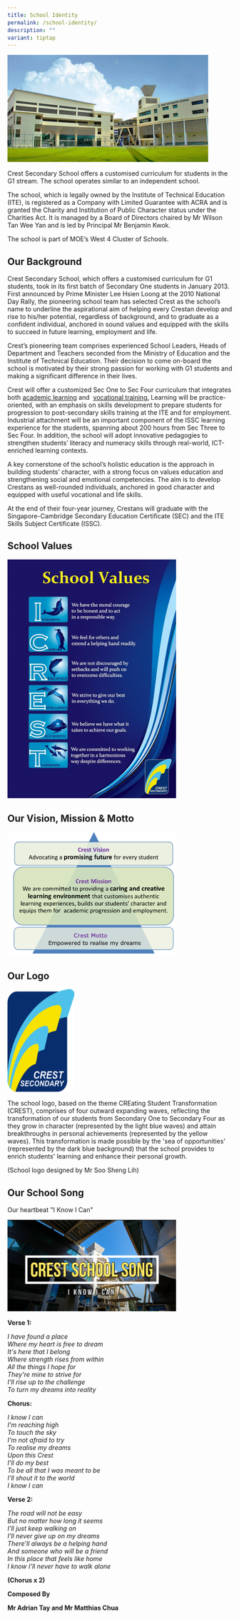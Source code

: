 ```yaml
---
title: School Identity
permalink: /school-identity/
description: ""
variant: tiptap
---
```

<div class="isomer-image-wrapper">
<img style="width:450px;height:240px;margin-right: 25px;" height="auto" width="100%" src="/images/aboutcrest.jpg">
</div>
<p>Crest Secondary School offers a customised curriculum for students in
the G1 stream. The school operates similar to an independent school.</p>
<p>The school, which is legally owned by the Institute of Technical Education
(ITE), is registered as a Company with Limited Guarantee with ACRA and
is granted the Charity and Institution of Public Character status under
the Charities Act. It is managed by a Board of Directors chaired by Mr
Wilson Tan Wee Yan and is led by Principal Mr Benjamin Kwok.</p>
<p>The school is part of MOE’s West 4 Cluster of Schools.</p>
<h2>Our Background</h2>
<p>Crest Secondary School, which offers a customised curriculum for G1 students,
took in its first batch of Secondary One students in January 2013. First
announced by Prime Minister Lee Hsien Loong at the 2010 National Day Rally,
the pioneering school team has selected Crest as the school’s name to underline
the aspirational aim of helping every Crestan develop and rise to his/her
potential, regardless of background, and to graduate as a confident individual,
anchored in sound values and equipped with the skills to succeed in future
learning, employment and life.</p>
<p>Crest’s pioneering team comprises experienced School Leaders, Heads of
Department and Teachers seconded from the Ministry of Education and the
Institute of Technical Education. Their decision to come on-board the school
is motivated by their strong passion for working with G1 students and making
a significant difference in their lives.</p>
<p>Crest will offer a customized Sec One to Sec Four curriculum that integrates
both&nbsp;<a href="https://www.crestsec.edu.sg/programmes/academic-curriculum/aesthetics/" rel="noopener noreferrer nofollow" target="_blank">academic learning</a>&nbsp;and&nbsp;
<a href="https://www.crestsec.edu.sg/discovery-modules/" rel="noopener noreferrer nofollow" target="_blank">vocational training</a><a href="/programmes/vocational-curriculum/permalink" rel="noopener noreferrer nofollow" target="_blank">.</a>&nbsp;Learning
will be practice-oriented, with an emphasis on skills development to prepare
students for progression to post-secondary skills training at the ITE and
for employment. Industrial attachment will be an important component of
the ISSC learning experience for the students, spanning about 200 hours
from Sec Three to Sec Four. In addition, the school will adopt innovative
pedagogies to strengthen students’ literacy and numeracy skills through
real-world, ICT-enriched learning contexts.</p>
<p>A key cornerstone of the school’s holistic education is the approach in
building students’ character, with a strong focus on values education and
strengthening social and emotional competencies. The aim is to develop
Crestans as well-rounded individuals, anchored in good character and equipped
with useful vocational and life skills.</p>
<p>At the end of their four-year journey, Crestans will graduate with the
Singapore-Cambridge Secondary Education Certificate (SEC) and the ITE Skills
Subject Certificate (ISSC).</p>
<h2>School Values</h2>
<div class="isomer-image-wrapper">
<img style="width:75%" height="auto" width="100%" src="/images/schvalues.jpg">
</div>
<h2>Our Vision, Mission &amp; Motto</h2>
<div class="isomer-image-wrapper">
<img style="width:75%" height="auto" width="100%" src="/images/schvision.png">
</div>
<h2>Our Logo</h2>
<div class="isomer-image-wrapper">
<img style="width:150px;height:230px;margin-right:25px;" height="auto" width="100%" src="/images/schlog.jpg">
</div>
<p>The school logo, based on the theme CREating Student Transformation (CREST),
comprises of four outward expanding waves, reflecting the transformation
of our students from Secondary One to Secondary Four as they grow in character
(represented by the light blue waves) and attain breakthroughs in personal
achievements (represented by the yellow waves). This transformation is
made possible by the 'sea of opportunities' (represented by the dark blue
background) that the school provides to enrich students' learning and enhance
their personal growth.</p>
<p>(School logo designed by Mr Soo Sheng Lih)</p>
<h2>Our School Song</h2>
<p>Our heartbeat "I Know I Can"</p>
<div class="isomer-image-wrapper">
<img style="width:75%" height="auto" width="100%" src="/images/schsong.png">
</div>
<p><strong>Verse 1:</strong>
</p>
<p><em>I have found a place</em>
<br><em>Where my heart is free to dream</em>
<br><em>It's here that I belong</em>
<br><em>Where strength rises from within</em>
<br><em>All the things I hope for</em>
<br><em>They're mine to strive for</em>
<br><em>I'll rise up to the challenge</em>
<br><em>To turn my dreams into reality</em>
</p>
<p><strong>Chorus:</strong>
</p>
<p><em>I know I can</em>
<br><em>I'm reaching high</em>
<br><em>To touch the sky</em>
<br><em>I'm not afraid to try</em>
<br><em>To realise my dreams</em>
<br><em>Upon this Crest</em>
<br><em>I'll do my best</em>
<br><em>To be all that I was meant to be</em>
<br><em>I'll shout it to the world</em>
<br><em>I know I can</em>
</p>
<p><strong>Verse 2:</strong>
</p>
<p><em>The road will not be easy</em>
<br><em>But no matter how long it seems</em>
<br><em>I'll just keep walking on</em>
<br><em>I'll never give up on my dreams</em>
<br><em>There'll always be a helping hand</em>
<br><em>And someone who will be a friend</em>
<br><em>In this place that feels like home</em>
<br><em>I know I'll never have to walk alone</em>
</p>
<p><strong>(Chorus x 2)</strong>
</p>
<p><strong>Composed By</strong>
</p>
<p><strong>Mr Adrian Tay and Mr Matthias Chua</strong>
</p>
